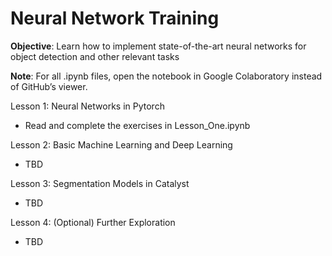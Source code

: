 # Neural Network Training

**Objective**: Learn how to implement state-of-the-art neural networks for object detection and other relevant tasks 

**Note**: For all .ipynb files, open the notebook in Google Colaboratory instead of GitHub’s viewer. 

Lesson 1: Neural Networks in Pytorch
+ Read and complete the exercises in Lesson_One.ipynb

Lesson 2: Basic Machine Learning and Deep Learning 
+ TBD

Lesson 3: Segmentation Models in Catalyst 
+ TBD

Lesson 4: (Optional) Further Exploration 
+ TBD
